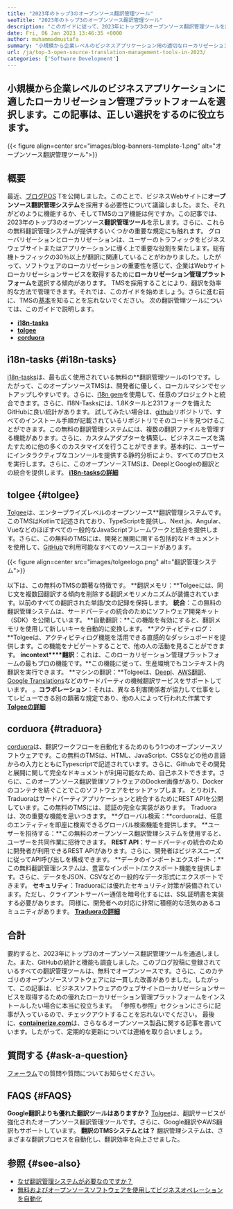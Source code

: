 ```yaml
---
title: "2023年のトップ3のオープンソース翻訳管理ツール" 
seoTitle: "2023年のトップ3のオープンソース翻訳管理ツール" 
description: "このガイドに従って、2023年にトップ3のオープンソース翻訳管理ツールを調べます。3つのTMはすべて無料で、ローカリゼーションを管理するための豊富な機能を提供します。" 
date: Fri, 06 Jan 2023 13:46:35 +0000
author: muhammadmustafa
summary: "小規模から企業レベルのビジネスアプリケーション用の適切なローカリゼーション管理プラットフォームを選択します。この記事は、正しい選択をするのに役立ちます。" 
url: /ja/top-3-open-source-translation-management-tools-in-2023/
categories: ['Software Development']
---
```


## 小規模から企業レベルのビジネスアプリケーションに適したローカリゼーション管理プラットフォームを選択します。この記事は、正しい選択をするのに役立ちます。

{{< figure align=center src="images/blog-banners-template-1.png" alt="オープンソース翻訳管理ツール">}}


## 概要
最近、[ブログPOS][1] Tを公開しました。このことで、ビジネスWebサイトに**オープンソース翻訳管理システム**を採用する必要性について議論しました。また、それがどのように機能するか、そしてTMSのコア機能は何ですか。この記事では、2023年のトップ3のオープンソース**翻訳管理ツール**を示します。さらに、これらの無料翻訳管理システムが提供するいくつかの重要な規定にも触れます。
グローバリゼーションとローカリゼーションは、ユーザーのトラフィックをビジネスウェブサイトまたはアプリケーションに導く上で重要な役割を果たします。総有機トラフィックの30％以上が翻訳に関連していることがわかりました。したがって、ソフトウェアのローカリゼーションの重要性を感じて、企業はWebサイトローカリゼーションサービスを取得するために**ローカリゼーション管理プラットフォーム**を選択する傾向があります。 TMSを採用することにより、翻訳を効率的な方法で管理できます。それでは、このガイドを始めましょう。さらに進む前に、TMSの[基本][1]を知ることを忘れないでください。
次の翻訳管理ツールについては、このガイドで説明します。
* [**i18n-tasks**][2]
* [**tolgee**][3]
* **[corduora][4]**

## i18n-tasks   {#i18n-tasks}
[i18n-tasks][5]は、最も広く使用されている無料の**翻訳管理ツールの1つです。したがって、このオープンソースTMSは、開発者に優しく、ローカルマシンでセットアップしやすいです。さらに、[i18n gem][6]を使用して、任意のプロジェクトと統合できます。さらに、I18N-Tasksには、1.8Kタールと231フォークを備えたGitHubに良い統計があります。
試してみたい場合は、[github][7]リポジトリで、すべてのインストール手順が記載されているリポジトリでそのコードを見つけることができます。この無料の翻訳管理システムには、複数の翻訳ファイルを管理する機能があります。さらに、カスタムアダプターを構築し、ビジネスニーズを満たすために他の多くのカスタマイズを行うことができます。基本的に、ユーザーにインタラクティブなコンソールを提供する静的分析により、すべてのプロセスを実行します。さらに、このオープンソースTMSは、DeeplとGoogleの翻訳との統合を提供します。
**[i18n-tasksの詳細][5]**

## **tolgee** {#tolgee}
[Tolgee][8]は、エンタープライズレベルのオープンソース**翻訳管理システムです。このTMSはKotlinで記述されており、TypeScriptを提供し、Next.js、Angular、Vueなどのほぼすべての一般的なJavaScriptフレームワークと統合を提供します。さらに、この無料のTMSには、開発と展開に関する包括的なドキュメントを使用して、[GitHub][9]で利用可能なすべてのソースコードがあります。

{{< figure align=center src="images/tolgeelogo.png" alt="翻訳管理システム">}}

以下は、この無料のTMSの顕著な特徴です。
**翻訳メモリ：**Tolgeeには、同じ文を複数回翻訳する傾向を削除する翻訳メモリメカニズムが装備されています。以前のすべての翻訳された単語/文の記録を保持します。
**統合**：この無料の翻訳管理システムは、サードパーティの統合のためにソフトウェア開発キット（SDK）を公開しています。
**自動翻訳：**この機能を有効にすると、翻訳メモリを使用して新しいキーを自動的に変換します。
**アクティビティログ：**Tolgeeは、アクティビティログ機能を活用できる直感的なダッシュボードを提供します。この機能をナビゲートすることで、他の人の活動を見ることができます。
**incontext****翻訳**：これは、このローカリゼーション管理プラットフォームの最もプロの機能です。**この機能に従って、生産環境でもコンテキスト内翻訳を実行できます。
**マシンの翻訳：**Tolgeeは、[Deepl][10]、[AWS翻訳][11]、[Google Translations][12]などのサードパーティの機械翻訳サービスをサポートしています。
。**コラボレーション**：それは、異なる利害関係者が協力して仕事をしてレビューできる別の顕著な規定であり、他の人によって行われた作業です
[**Tolgeeの詳細**][8]

## **corduora** {#traduora}
[corduora][13]は、翻訳ワークフローを自動化するためのもう1つのオープンソースソフトウェアです。この無料のTMSは、HTML、JavaScript、CSSなどの他の言語からの入力とともにTypescriptで記述されています。さらに、Githubでその開発と展開に関して完全なドキュメントが利用可能なため、自己ホストできます。さらに、このオープンソース翻訳管理ソフトウェアのDocker画像があり、Dockerのコンテナを紡ぐことでこのソフトウェアをセットアップします。
とりわけ、Traduoraはサードパーティアプリケーションと統合するためにREST APIを公開しています。この無料のTMSには、認証の完全な実装があります。
Traduoraは、次の重要な機能を思いつきます。
**グローバル検索：**corduoraは、任意のエンティティを即座に検索できるグローバル検索機能を提供します。
**ユーザーを招待する：**この無料のオープンソース翻訳管理システムを使用すると、ユーザーを共同作業に招待できます。
**REST API**：サードパーティの統合のために開発者が利用できるREST APIがあります。さらに、開発者はビジネスニーズに従ってAPI呼び出しを構成できます。
**データのインポートエクスポート：**この無料翻訳管理システムは、豊富なインポート/エクスポート機能を提供します。さらに、データをJSON、CSVなどの一般的なデータ形式にエクスポートできます。
**セキュリティ**：Traduoraには優れたセキュリティ対策が装備されています。ただし、クライアントサーバー通信を暗号化するには、SSL証明書を実装する必要があります。
同様に、開発者への対応に非常に積極的な活気のあるコミュニティがあります。
**[Traduoraの詳細][13]**

## 合計
要約すると、2023年にトップ3のオープンソース翻訳管理ツールを通過しました。また、GitHubの統計と機能も調査しました。このブログ投稿に登録されているすべての翻訳管理ツールは、無料でオープンソースです。さらに、このカテゴリのオープンソースソフトウェアには一貫した改善がありました。したがって、この記事は、ビジネスソフトウェアのウェブサイトローカリゼーションサービスを取得するための優れたローカリゼーション管理プラットフォームをインストールしたい場合に本当に役立ちます。 「参照も参照」セクションにさらに記事が入っているので、チェックアウトすることを忘れないでください。
最後に、[**containerize.com**][14]は、さらなるオープンソース製品に関する記事を書いています。したがって、定期的な更新については連絡を取り合いましょう。

## 質問する {#ask-a-question}
[フォーラム][15]での質問や質問についてお知らせください。

## FAQS   {#FAQS}
**Google翻訳よりも優れた翻訳ツールはありますか？**
[Tolgee][8]は、翻訳サービスが強化されたオープンソース翻訳管理ツールです。さらに、Google翻訳やAWS翻訳もサポートしています。
**翻訳のTMSシステムとは？**
翻訳管理システムは、さまざまな翻訳プロセスを自動化し、翻訳効率を向上させました。

## 参照 {#see-also}
  * [なぜ翻訳管理システムが必要なのですか？][1]
  * [無料およびオープンソースソフトウェアを使用してビジネスオペレーションを自動化][16]

  
[1]: https://blog.containerize.com/software-development/why-do-you-need-a-translation-management-system/
[2]: #i18n-tasks
[3]: #Tolgee
[4]: #Traduora
[5]: https://glebm.github.io/i18n-tasks/
[6]: https://github.com/svenfuchs/i18n
[7]: https://github.com/glebm/i18n-tasks
[8]: https://tolgee.io/
[9]: https://github.com/tolgee/tolgee-platform
[10]: https://www.deepl.com/en/translator
[11]: https://aws.amazon.com/translate/
[12]: https://translate.google.com/
[13]: https://traduora.co/
[14]: https://www.containerize.com/
[15]: https://forum.containerize.com/
[16]: https://blog.containerize.com/blogging/automate-business-operations-using-open-source-software/
